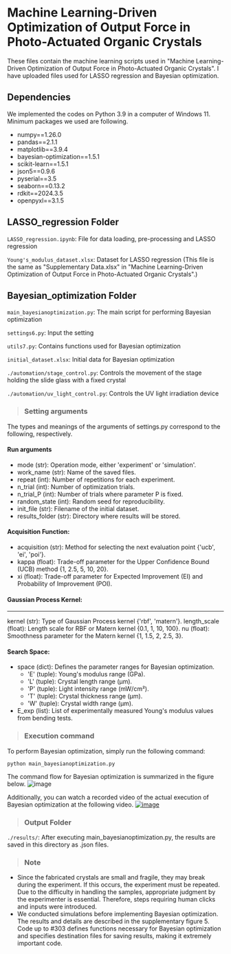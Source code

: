 # Machine Learning-Driven Optimization of Output Force in Photo-Actuated Organic Crystals

These files contain the machine learning scripts used in "Machine Learning-Driven Optimization of Output Force in Photo-Actuated Organic Crystals". 
I have uploaded files used for LASSO regression and Bayesian optimization. 

## Dependencies
We implemented the codes on Python 3.9 in a computer of Windows 11.
Minimum packages we used are following.

- numpy==1.26.0
- pandas==2.1.1
- matplotlib==3.9.4
- bayesian-optimization==1.5.1
- scikit-learn==1.5.1
- json5==0.9.6
- pyserial==3.5
- seaborn==0.13.2
- rdkit==2024.3.5
- openpyxl==3.1.5

## LASSO_regression Folder
`LASSO_regression.ipynb`: File for data loading, pre-processing and LASSO regression

`Young's_modulus_dataset.xlsx`: Dataset for LASSO regression
(This file is the same as "Supplementary Data.xlsx" in "Machine Learning-Driven Optimization of Output Force in Photo-Actuated Organic Crystals".)

## Bayesian_optimization Folder
`main_bayesianoptimization.py`: The main script for performing Bayesian optimization

`settings6.py`: Input the setting

`utils7.py`: Contains functions used for Bayesian optimization

`initial_dataset.xlsx`: Initial data for Bayesian optimization

`./automation/stage_control.py`: Controls the movement of the stage holding the slide glass with a fixed crystal

`./automation/uv_light_control.py`: Controls the UV light irradiation device

> ### Setting arguments
The types and meanings of the arguments of settings.py correspond to the following, respectively.

#### Run arguments
- mode (str): Operation mode, either 'experiment' or 'simulation'.
- work_name (str): Name of the saved files.
- repeat (int): Number of repetitions for each experiment.
- n_trial (int): Number of optimization trials.
- n_trial_P (int): Number of trials where parameter P is fixed.
- random_state (int): Random seed for reproducibility.
- init_file (str): Filename of the initial dataset.
- results_folder (str): Directory where results will be stored.

#### Acquisition Function:
- acquisition (str): Method for selecting the next evaluation point {'ucb', 'ei', 'poi'}.
- kappa (float): Trade-off parameter for the Upper Confidence Bound (UCB) method {1, 2.5, 5, 10, 20}.
- xi (float): Trade-off parameter for Expected Improvement (EI) and Probability of Improvement (POI).

#### Gaussian Process Kernel:
------------------------
kernel (str): Type of Gaussian Process kernel {'rbf', 'matern'}.
length_scale (float): Length scale for RBF or Matern kernel {0.1, 1, 10, 100}.
nu (float): Smoothness parameter for the Matern kernel {1, 1.5, 2, 2.5, 3}.

#### Search Space:
- space (dict): Defines the parameter ranges for Bayesian optimization.
    - 'E' (tuple): Young's modulus range (GPa).
    - 'L' (tuple): Crystal length range (μm).
    - 'P' (tuple): Light intensity range (mW/cm²).
    - 'T' (tuple): Crystal thickness range (μm).
    - 'W' (tuple): Crystal width range (μm).
- E_exp (list): List of experimentally measured Young's modulus values from bending tests.

> ### Execution command
To perform Bayesian optimization, simply run the following command:

`python main_bayesianoptimization.py`

The command flow for Bayesian optimization is summarized in the figure below. 
![image](https://github.com/user-attachments/assets/1282f18e-2c1c-4efb-a1d8-63c1281f3459)

Additionally, you can watch a recorded video of the actual execution of Bayesian optimization at the following video.
[![image](https://github.com/user-attachments/assets/1b9e5d14-bd44-463f-b919-6564d23ef9a9)](https://youtu.be/iQlV0FbhcLQ)

> ### Output Folder
`./results/`: After executing main_bayesianoptimization.py, the results are saved in this directory as .json files.

> ### Note
- Since the fabricated crystals are small and fragile, they may break during the experiment. If this occurs, the experiment must be repeated. Due to the difficulty in handling the samples, appropriate judgment by the experimenter is essential. Therefore, steps requiring human clicks and inputs were introduced. 
- We conducted simulations before implementing Bayesian optimization. The results and details are described in the supplementary figure 5. Code up to #303 defines functions necessary for Bayesian optimization and specifies destination files for saving results, making it extremely important code. 
